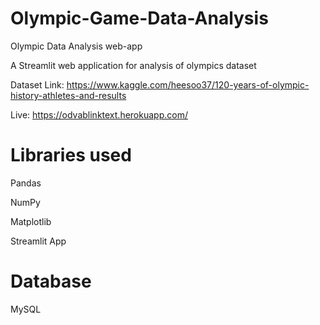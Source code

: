 # Olympic-Game-Data-Analysis
Olympic Data Analysis web-app

A Streamlit web application for analysis of olympics dataset

Dataset Link: https://www.kaggle.com/heesoo37/120-years-of-olympic-history-athletes-and-results

Live: https://odvablinktext.herokuapp.com/

# Libraries used
  Pandas
  
  NumPy 
  
  Matplotlib
  
  Streamlit App

# Database

 MySQL
